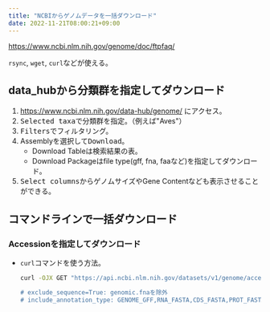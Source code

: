 ```yaml
---
title: "NCBIからゲノムデータを一括ダウンロード"
date: 2022-11-21T08:00:21+09:00
---
```


https://www.ncbi.nlm.nih.gov/genome/doc/ftpfaq/

`rsync`, `wget`, `curl`などが使える。


## data_hubから分類群を指定してダウンロード
1. https://www.ncbi.nlm.nih.gov/data-hub/genome/ にアクセス。
2. <kbd>Selected taxa</kbd>で分類群を指定。（例えば"Aves"）
3. <kbd>Filters</kbd>でフィルタリング。
4. Assemblyを選択して<kbd>Download</kbd>。
	- Download Tableは検索結果の表。
	- Download Packageはfile type(gff, fna, faaなど)を指定してダウンロード。
5. <kbd>Select columns</kbd>からゲノムサイズやGene Contentなども表示させることができる。

## コマンドラインで一括ダウンロード
### Accessionを指定してダウンロード
- `curl`コマンドを使う方法。
	```sh
	curl -OJX GET "https://api.ncbi.nlm.nih.gov/datasets/v1/genome/accession/GCF_000002315.6/download?exclude_sequence=True&include_annotation_type=PROT_FASTA&>
	
	# exclude_sequence=True: genomic.fnaを除外
	# include_annotation_type: GENOME_GFF,RNA_FASTA,CDS_FASTA,PROT_FASTAから
	```
